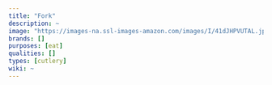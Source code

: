 ```yaml
---
title: "Fork"
description: ~
image: "https://images-na.ssl-images-amazon.com/images/I/41dJHPVUTAL.jpg"
brands: []
purposes: [eat]
qualities: []
types: [cutlery]
wiki: ~
---
```

